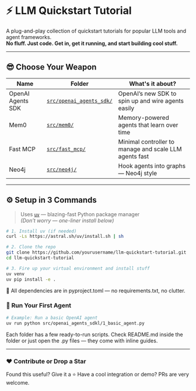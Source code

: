 # ⚡ LLM Quickstart Tutorial

A plug-and-play collection of quickstart tutorials for popular LLM tools and agent frameworks.  
**No fluff. Just code. Get in, get it running, and start building cool stuff.**

---

## 😎 Choose Your Weapon

| Name               | Folder                                       | What's it about?                                         |
|--------------------|----------------------------------------------|----------------------------------------------------------|
| OpenAI Agents SDK  | [`src/openai_agents_sdk/`](src/openai_agents_sdk/) | OpenAI’s new SDK to spin up and wire agents easily       |
| Mem0               | [`src/mem0/`](src/mem0/)                         | Memory-powered agents that learn over time       |
| Fast MCP           | [`src/fast_mcp/`](src/fast_mcp/)                 | Minimal controller to manage and scale LLM agents fast   |
| Neo4j              | [`src/neo4j/`](src/neo4j/)                       | Hook agents into graphs — Neo4j style                    |

---

## ⚙️ Setup in 3 Commands

> Uses [`uv`](https://github.com/astral-sh/uv) — blazing-fast Python package manager  
> *(Don’t worry — one-liner install below)*

```bash
# 1. Install uv (if needed)
curl -Ls https://astral.sh/uv/install.sh | sh

# 2. Clone the repo
git clone https://github.com/yourusername/llm-quickstart-tutorial.git
cd llm-quickstart-tutorial

# 3. Fire up your virtual environment and install stuff
uv venv
uv pip install -e .
```

🧪 All dependencies are in pyproject.toml — no requirements.txt, no clutter.

### 🚀 Run Your First Agent

```bash
# Example: Run a basic OpenAI agent
uv run python src/openai_agents_sdkl/1_basic_agent.py
```

Each folder has a few ready-to-run scripts.
Check README.md inside the folder or just open the .py files — they come with inline guides.

---

### ❤️ Contribute or Drop a Star
Found this useful? Give it a ⭐
Have a cool integration or demo? PRs are very welcome.